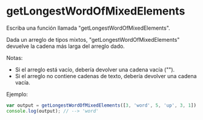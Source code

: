 # getLongestWordOfMixedElements

Escriba una función llamada "getLongestWordOfMixedElements".

Dada un arreglo de tipos mixtos, "getLongestWordOfMixedElements" devuelve la cadena más larga del arreglo dado.

Notas:
* Si el arreglo está vacío, debería devolver una cadena vacía ("").
* Si el arreglo no contiene cadenas de texto, debería devolver una cadena vacía.

Ejemplo:

```js
var output = getLongestWordOfMixedElements([3, 'word', 5, 'up', 3, 1]);
console.log(output); // --> 'word'
```